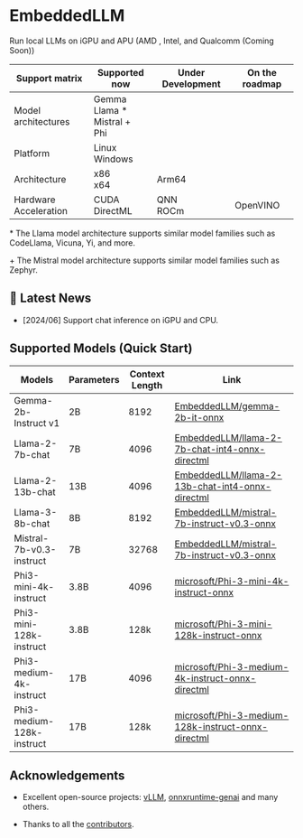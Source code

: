 # EmbeddedLLM

Run local LLMs on iGPU and APU (AMD , Intel, and Qualcomm (Coming Soon))

|Support matrix| Supported now| Under Development | On the roadmap|
|--------------|--------------|-------------------|---------------|
|Model architectures|  Gemma <br/> Llama * <br/> Mistral + <br/>Phi <br/>||
|Platform| Linux <br/> Windows  |  ||||
|Architecture|x86 <br/> x64 <br/> | Arm64 |||
|Hardware Acceleration|CUDA<br/>DirectML<br/>|QNN <br/> ROCm |OpenVINO

\* The Llama model architecture supports similar model families such as CodeLlama, Vicuna, Yi, and more.

\+ The Mistral model architecture supports similar model families such as Zephyr.



## 🚀 Latest News
- [2024/06] Support chat inference on iGPU and CPU.


## Supported Models (Quick Start)
| Models              | Parameters | Context Length | Link |
|---------------------|------------|----------------|------|
|Gemma-2b-Instruct v1 |       2B   | 8192           | [EmbeddedLLM/gemma-2b-it-onnx](https://huggingface.co/EmbeddedLLM/gemma-2b-it-onnx) |
|Llama-2-7b-chat      | 7B         |    4096        | [EmbeddedLLM/llama-2-7b-chat-int4-onnx-directml](https://huggingface.co/EmbeddedLLM/llama-2-7b-chat-int4-onnx-directml) |
|Llama-2-13b-chat      | 13B         |    4096        | [EmbeddedLLM/llama-2-13b-chat-int4-onnx-directml](https://huggingface.co/EmbeddedLLM/llama-2-13b-chat-int4-onnx-directml) |
|Llama-3-8b-chat      | 8B           | 8192           | [EmbeddedLLM/mistral-7b-instruct-v0.3-onnx](https://huggingface.co/EmbeddedLLM/mistral-7b-instruct-v0.3-onnx) |
|Mistral-7b-v0.3-instruct| 7B        |   32768        | [EmbeddedLLM/mistral-7b-instruct-v0.3-onnx](https://huggingface.co/EmbeddedLLM/mistral-7b-instruct-v0.3-onnx)|
| Phi3-mini-4k-instruct | 3.8B      |   4096        | [microsoft/Phi-3-mini-4k-instruct-onnx](https://huggingface.co/microsoft/Phi-3-mini-4k-instruct-onnx) |
| Phi3-mini-128k-instruct | 3.8B |  128k | [microsoft/Phi-3-mini-128k-instruct-onnx](https://huggingface.co/microsoft/Phi-3-mini-128k-instruct-onnx) |
| Phi3-medium-4k-instruct | 17B | 4096 | [microsoft/Phi-3-medium-4k-instruct-onnx-directml](https://huggingface.co/microsoft/Phi-3-medium-4k-instruct-onnx-directml)|
| Phi3-medium-128k-instruct | 17B | 128k | [microsoft/Phi-3-medium-128k-instruct-onnx-directml](https://huggingface.co/microsoft/Phi-3-medium-128k-instruct-onnx-directml)|


## Acknowledgements
* Excellent open-source projects: [vLLM](https://github.com/vllm-project/vllm.git), [onnxruntime-genai](https://github.com/microsoft/onnxruntime-genai.git) and many others.

* Thanks to all the [contributors](./docs/contributors.md).